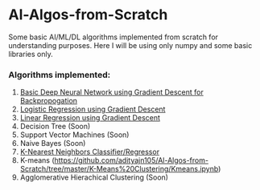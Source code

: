 # Al-Algos-from-Scratch
Some basic AI/ML/DL algorithms implemented from scratch for understanding purposes. Here I will be using only numpy and some basic libraries only.


### Algorithms implemented:
1. [Basic Deep Neural Network using Gradient Descent for Backpropogation](https://github.com/adityajn105/Al-Algos-from-Scratch/blob/master/Basic%20Deep%20Neural%20Network/Basic%20NN.ipynb)
2. [Logistic Regression using Gradient Descent](https://github.com/adityajn105/Al-Algos-from-Scratch/blob/master/Logistic%20Regression/Logistic%20Regression%20(SGD).ipynb)
3. [Linear Regression using Gradient Descent](https://github.com/adityajn105/Al-Algos-from-Scratch/blob/master/Linear%20Regression/Linear%20Regression%20(SGD).ipynb) 
3. Decision Tree (Soon)
4. Support Vector Machines (Soon)
5. Naive Bayes (Soon)
6. [K-Nearest Neighbors Classifier/Regressor](https://github.com/adityajn105/Al-Algos-from-Scratch/tree/master/K-Nearest%20Neighbour)
7. K-means (https://github.com/adityajn105/Al-Algos-from-Scratch/tree/master/K-Means%20Clustering/Kmeans.ipynb)
8. Agglomerative Hierachical Clustering (Soon)